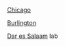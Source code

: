 [Chicago](/qgis/lab_1/chicago_lab.md)

[Burlington](/qgis/lab_2/burlington_lab.html)

[Dar es Salaam](/qgis/lab_6/dar_lab.md) lab

